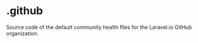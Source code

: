 # .github
Source code of the default community health files for the Laravel.io GitHub organization.
